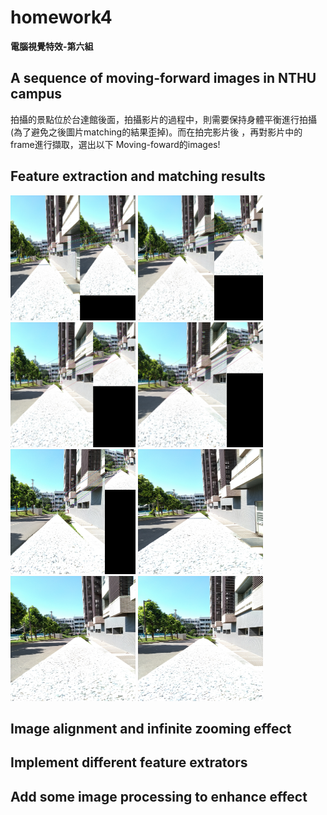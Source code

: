 # homework4
  
**電腦視覺特效-第六組**  
  
##  A sequence of moving-forward images in NTHU campus
拍攝的景點位於台達館後面，拍攝影片的過程中，則需要保持身體平衡進行拍攝(為了避免之後圖片matching的結果歪掉)。而在拍完影片後
，再對影片中的frame進行擷取，選出以下 Moving-foward的images!

## Feature extraction and matching results

<img src="https://github.com/TingWeiHuang22/homework4/blob/master/picture/ORB/matches1.jpg" width="200" height="200">
<img src="https://github.com/TingWeiHuang22/homework4/blob/master/picture/ORB/matches2.jpg" width="200" height="200">
<img src="https://github.com/TingWeiHuang22/homework4/blob/master/picture/ORB/matches3.jpg" width="200" height="200">
<img src="https://github.com/TingWeiHuang22/homework4/blob/master/picture/ORB/matches4.jpg" width="200" height="200">
<img src="https://github.com/TingWeiHuang22/homework4/blob/master/picture/ORB/matches5.jpg" width="200" height="200">

<img src="https://github.com/TingWeiHuang22/homework4/blob/master/picture/1.png" width="200" height="200">
<img src="https://github.com/TingWeiHuang22/homework4/blob/master/picture/2.png" width="200" height="200">
<img src="https://github.com/TingWeiHuang22/homework4/blob/master/picture/3.png" width="200" height="200">

## Image alignment and infinite zooming effect

## Implement different feature extrators

## Add some image processing to enhance effect
